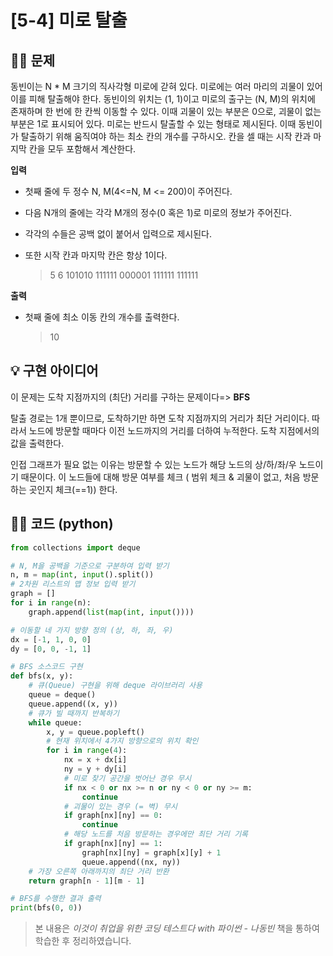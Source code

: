 # [5-4] 미로 탈출

## 🙋‍♀️ 문제

동빈이는 N * M 크기의 직사각형 미로에 갇혀 있다. 미로에는 여러 마리의 괴물이 있어 이를 피해 탈출해야 한다. 동빈이의 위치는 (1, 1)이고 미로의 출구는 (N, M)의 위치에 존재하며 한 번에 한 칸씩 이동할 수 있다. 이때 괴물이 있는 부분은 0으로, 괴물이 없는 부분은 1로 표시되어 있다. 미로는 반드시 탈출할 수 있는 형태로 제시된다. 이때 동빈이가 탈출하기 위해 움직여야 하는 최소 칸의 개수를 구하시오. 칸을 셀 때는 시작 칸과 마지막 칸을 모두 포함해서 계산한다.

**입력**

- 첫째 줄에 두 정수 N, M(4<=N, M <= 200)이 주어진다.

- 다음 N개의 줄에는 각각 M개의 정수(0 혹은 1)로 미로의 정보가 주어진다.

- 각각의 수들은 공백 없이 붙어서 입력으로 제시된다.

- 또한 시작 칸과 마지막 칸은 항상 1이다.

  > 5 6
  > 101010
  > 111111
  > 000001
  > 111111
  > 111111

**출력**

- 첫째 줄에 최소 이동 칸의 개수를 출력한다.

  > 10





## 💡 구현 아이디어

이 문제는 도착 지점까지의 (최단) 거리를 구하는 문제이다=> **BFS**

탈출 경로는 1개 뿐이므로, 도착하기만 하면 도착 지점까지의 거리가 최단 거리이다. 따라서 노드에 방문할 때마다 이전 노드까지의 거리를 더하여 누적한다. 도착 지점에서의 값을 출력한다.

인접 그래프가 필요 없는 이유는 방문할 수 있는 노드가 해당 노드의 상/하/좌/우 노드이기 때문이다. 이 노드들에 대해  방문 여부를 체크 ( 범위 체크 & 괴물이 없고, 처음 방문하는 곳인지 체크(==1)) 한다.





## 🙆‍♀️ 코드 (python)

```python
from collections import deque

# N, M을 공백을 기준으로 구분하여 입력 받기
n, m = map(int, input().split())
# 2차원 리스트의 맵 정보 입력 받기
graph = []
for i in range(n):
    graph.append(list(map(int, input())))

# 이동할 네 가지 방향 정의 (상, 하, 좌, 우)
dx = [-1, 1, 0, 0]
dy = [0, 0, -1, 1]

# BFS 소스코드 구현
def bfs(x, y):
    # 큐(Queue) 구현을 위해 deque 라이브러리 사용
    queue = deque()
    queue.append((x, y))
    # 큐가 빌 때까지 반복하기
    while queue:
        x, y = queue.popleft()
        # 현재 위치에서 4가지 방향으로의 위치 확인
        for i in range(4):
            nx = x + dx[i]
            ny = y + dy[i]
            # 미로 찾기 공간을 벗어난 경우 무시
            if nx < 0 or nx >= n or ny < 0 or ny >= m:
                continue
            # 괴물이 있는 경우 (= 벽) 무시
            if graph[nx][ny] == 0:
                continue
            # 해당 노드를 처음 방문하는 경우에만 최단 거리 기록
            if graph[nx][ny] == 1:
                graph[nx][ny] = graph[x][y] + 1
                queue.append((nx, ny))
    # 가장 오른쪽 아래까지의 최단 거리 반환
    return graph[n - 1][m - 1]

# BFS를 수행한 결과 출력
print(bfs(0, 0))
```



> 본 내용은 *이것이 취업을 위한 코딩 테스트다 with 파이썬 - 나동빈* 책을 통하여 학습한 후 정리하였습니다.